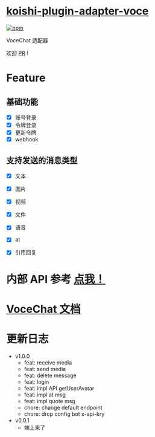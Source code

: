 # [koishi-plugin-adapter-voce](https://github.com/initialencounter/mykoishi/tree/neat/plugins/Adapter/adapter-voce)

[![npm](https://img.shields.io/npm/v/koishi-plugin-adapter-voce?style=flat-square)](https://www.npmjs.com/package/koishi-plugin-adapter-voce)

VoceChat 适配器

欢迎 [PR](https://github.com/initialencounter/mykoishi/pulls) !

# Feature

## 基础功能
- [x] 账号登录
- [x] 令牌登录
- [x] 更新令牌
- [x] webhook

## 支持发送的消息类型
- [x] 文本
- [x] 图片
- [x] 视频
- [x] 文件
- [x] 语音
- [x] at
- [x] 引用回复


# 内部 API 参考 [点我！](https://github.com/initialencounter/mykoishi/blob/neat/plugins/Adapter/adapter-voce/src/test.ts)
# [VoceChat 文档](https://doc.voce.chat/zh-cn/)

# 更新日志
- v1.0.0
    - feat: receive media
    - feat: send media
    - feat: delete message
    - feat: login
    - feat: impl API getUserAvatar 
    - feat: impl at msg 
    - feat: impl quote msg 
    - chore: change default endpoint
    - chore: drop config bot x-api-kry
- v0.0.1
    - 端上来了
